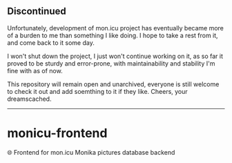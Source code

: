 ## Discontinued

Unfortunately, development of mon.icu project has eventually became more of a burden to me
than something I like doing. I hope to take a rest from it, and come back to it some day.

I won't shut down the project, I just won't continue working on it, as so far it proved to
be sturdy and error-prone, with maintainability and stability I'm fine with as of now.

This repository will remain open and unarchived, everyone is still welcome to check it out
and add soemthing to it if they like. Cheers, your dreamscached.

***

# monicu-frontend
🌐 Frontend for mon.icu Monika pictures database backend
